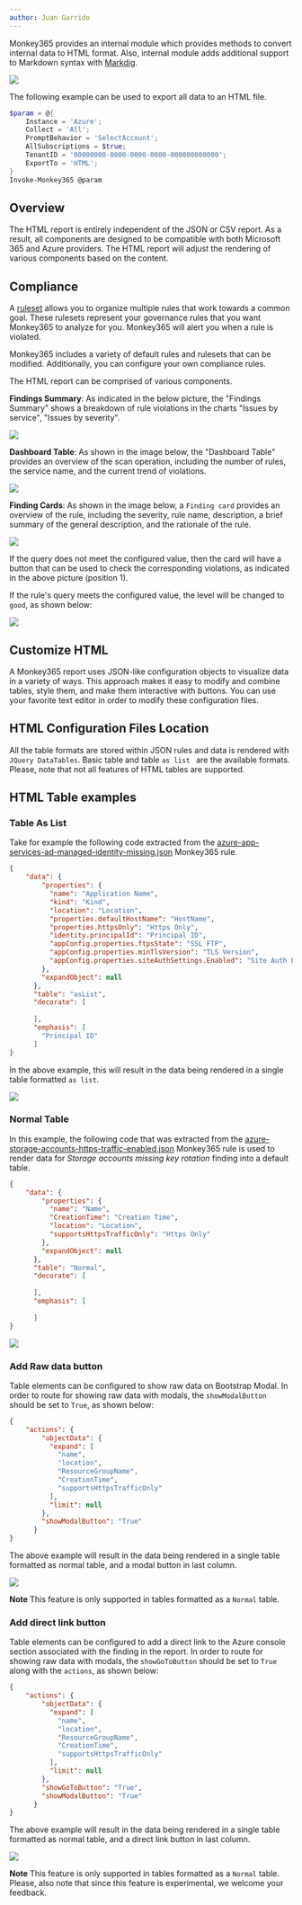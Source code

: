 ```yaml
---
author: Juan Garrido
---
```


Monkey365 provides an internal module which provides methods to convert internal data to HTML format. Also, internal module adds additional support to Markdown syntax with <a href='https://github.com/xoofx/markdig' target='_blank'>Markdig</a>.

![](../assets/images/htmlreport.png)

The following example can be used to export all data to an HTML file.

``` powershell
$param = @{
    Instance = 'Azure';
    Collect = 'All';
    PromptBehavior = 'SelectAccount';
    AllSubscriptions = $true;
    TenantID = '00000000-0000-0000-0000-000000000000';
    ExportTo = 'HTML';
}
Invoke-Monkey365 @param
```

## Overview

The HTML report is entirely independent of the JSON or CSV report. As a result, all components are designed to be compatible with both Microsoft 365 and Azure providers. The HTML report will adjust the rendering of various components based on the content.

## Compliance

A [ruleset](../../security_checks/overview) allows you to organize multiple rules that work towards a common goal. These rulesets represent your governance rules that you want Monkey365 to analyze for you. Monkey365 will alert you when a rule is violated.

Monkey365 includes a variety of default rules and rulesets that can be modified. Additionally, you can configure your own compliance rules.

The HTML report can be comprised of various components.

**Findings Summary**: As indicated in the below picture, the "Findings Summary" shows a breakdown of rule violations in the charts "Issues by service", "Issues by severity".

![](../assets/images/htmlcharts.png)

**Dashboard Table**: As shown in the image below, the "Dashboard Table" provides an overview of the scan operation, including the number of rules, the service name, and the current trend of violations.

![](../assets/images/dashboardTable.png)

**Finding Cards**: As shown in the image below, a `Finding card` provides an overview of the rule, including the severity, rule name, description, a brief summary of the general description, and the rationale of the rule.

![](../assets/images/findingCard.png)

If the query does not meet the configured value, then the card will have a button that can be used to check the corresponding violations, as indicated in the above picture (position 1).

If the rule's query meets the configured value, the level will be changed to `good`, as shown below:

![](../assets/images/goodCard.png)

## Customize HTML

A Monkey365 report uses JSON-like configuration objects to visualize data in a variety of ways. This approach makes it easy to modify and combine tables, style them, and make them interactive with buttons. You can use your favorite text editor in order to modify these configuration files.

## HTML Configuration Files Location

All the table formats are stored within JSON rules and data is rendered with ```JQuery DataTables```. Basic table and table ```as list ``` are the available formats. Please, note that not all features of HTML tables are supported.

## HTML Table examples

### Table As List

Take for example the following code extracted from the <a href='https://github.com/silverhack/monkey365/blob/main/rules/findings/Azure/App%20Services/CIS1.4/azure-app-services-ad-managed-identity-missing.json' target='_blank'>azure-app-services-ad-managed-identity-missing.json</a> Monkey365 rule.

``` json
{
	"data": {
        "properties": {
          "name": "Application Name",
          "kind": "Kind",
          "location": "Location",
          "properties.defaultHostName": "HostName",
          "properties.httpsOnly": "Https Only",
          "identity.principalId": "Principal ID",
          "appConfig.properties.ftpsState": "SSL FTP",
          "appConfig.properties.minTlsVersion": "TLS Version",
          "appConfig.properties.siteAuthSettings.Enabled": "Site Auth Enabled"
        },
        "expandObject": null
      },
      "table": "asList",
      "decorate": [
        
      ],
      "emphasis": [
        "Principal ID"
      ]
}
```

In the above example, this will result in the data being rendered in a single table formatted ```as list```.

![](../assets/images/tableAsList.png)

### Normal Table

In this example, the following code that was extracted from the <a href='https://github.com/silverhack/monkey365/blob/main/rules/findings/Azure/Storage%20Accounts/CIS1.4/azure-storage-accounts-https-traffic-enabled.json' target='_blank'>azure-storage-accounts-https-traffic-enabled.json</a> Monkey365 rule is used to render data for *Storage accounts missing key rotation* finding into a default table.

``` json
{
	"data": {
        "properties": {
          "name": "Name",
          "CreationTime": "Creation Time",
          "location": "Location",
          "supportsHttpsTrafficOnly": "Https Only"
        },
        "expandObject": null
      },
      "table": "Normal",
      "decorate": [
        
      ],
      "emphasis": [
        
      ]
}
```

![](../assets/images/NormalTable.png)

### Add Raw data button

Table elements can be configured to show raw data on Bootstrap Modal. In order to route for showing raw data with modals, the ```showModalButton``` should be set to ```True```, as shown below:

``` json
{
	"actions": {
        "objectData": {
          "expand": [
            "name",
            "location",
            "ResourceGroupName",
            "CreationTime",
            "supportsHttpsTrafficOnly"
          ],
          "limit": null
        },
        "showModalButton": "True"
      }
}
```
The above example will result in the data being rendered in a single table formatted as normal table, and a modal button in last column.

![](../assets/images/modalButton.png)

**Note** This feature is only supported in tables formatted as a ```Normal``` table.

### Add direct link button

Table elements can be configured to add a direct link to the Azure console section associated with the finding in the report. In order to route for showing raw data with modals, the ```showGoToButton``` should be set to ```True``` along with the ```actions```, as shown below:

``` json
{
	"actions": {
        "objectData": {
          "expand": [
            "name",
            "location",
            "ResourceGroupName",
            "CreationTime",
            "supportsHttpsTrafficOnly"
          ],
          "limit": null
        },
        "showGoToButton": "True",
        "showModalButton": "True"
      }
}
```
The above example will result in the data being rendered in a single table formatted as normal table, and a direct link button in last column.

![](../assets/images/directLinkButton.png)

**Note** This feature is only supported in tables formatted as a ```Normal``` table. Please, also note that since this feature is experimental, we welcome your feedback.